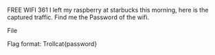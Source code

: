 FREE WIFI
361
I left my raspberry at starbucks this morning, here is the captured traffic. Find me the Password of the wifi.

File

Flag format: Trollcat{password}
